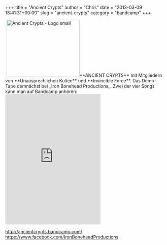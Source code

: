 +++
title = "Ancient Crypts"
author = "Chris"
date = "2013-03-09 18:41:31+00:00"
slug = "ancient-crypts"
category = "bandcamp"
+++

<img src="http://necroslaughter.de/wp-content/uploads/2013/03/Acnient-Crypts-Demo-2013.jpg" alt="Acnient Crypts - Demo 2013" width="0" height="0" class="alignnone size-full wp-image-10439" />
<img src="http://necroslaughter.de/wp-content/uploads/2013/03/Ancient-Crypts-Logo-small.png" alt="Ancient Crypts - Logo small" width="230" height="180" class="alignleft size-full wp-image-10438" />**ANCIENT CRYPTS** mit Mitgliedern von **Unausprechlichen Kulten** und **Invincible Force**. Das Demo-Tape demnächst bei _Iron Bonehead Productions_. Zwei der vier Songs kann man auf Bandcamp anhören:

<iframe width="300" height="410" style="position: relative; display: block; width: 300px; height: 410px;" src="http://bandcamp.com/EmbeddedPlayer/v=2/album=2045175622/size=grande3/bgcol=222222/linkcol=FFFFFF/" allowtransparency="true" frameborder="0"><a href="http://ancientcrypts.bandcamp.com/album/devoured-by-serpents-adv">&quot;Devoured By Serpents&quot; adv. by Ancient Crypts</a></iframe>

<a href="http://ancientcrypts.bandcamp.com/">http://ancientcrypts.bandcamp.com/</a>
<a href="https://www.facebook.com/IronBoneheadProductions">https://www.facebook.com/IronBoneheadProductions</a>
